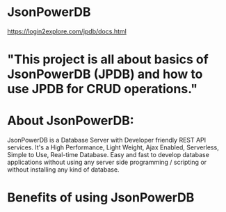 # JsonPowerDB

https://login2explore.com/jpdb/docs.html

# "This project is all about basics of JsonPowerDB (JPDB) and how to use JPDB for CRUD operations."

# About JsonPowerDB:

   JsonPowerDB is a Database Server with Developer friendly REST API services. It's a High Performance, Light Weight, Ajax Enabled, Serverless, Simple to Use, Real-time Database. Easy and fast to develop database applications without using any server side programming / scripting or without installing any kind of database.
   
# Benefits of using JsonPowerDB   
